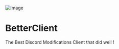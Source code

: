 ![image](https://github.com/FroOOOst/BetterClient/assets/131593142/867a3a0a-443a-4ae2-a7f9-3d433a2063a2)

# BetterClient

The Best Discord Modifications Client that did well !






